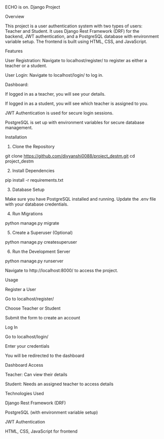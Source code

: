 

ECHO is on.
Django Project

Overview

This project is a user authentication system with two types of users: Teacher and Student. It uses Django Rest Framework (DRF) for the backend, JWT authentication, and a PostgreSQL database with environment variable setup. The frontend is built using HTML, CSS, and JavaScript.

Features

User Registration: Navigate to localhost/register/ to register as either a teacher or a student.

User Login: Navigate to localhost/login/ to log in.

Dashboard:

If logged in as a teacher, you will see your details.

If logged in as a student, you will see which teacher is assigned to you.

JWT Authentication is used for secure login sessions.

PostgreSQL is set up with environment variables for secure database management.

Installation

1. Clone the Repository

git clone https://github.com/divyanshi0088/project_destm.git
cd project_destm

2. Install Dependencies

pip install -r requirements.txt

3. Database Setup

Make sure you have PostgreSQL installed and running. Update the .env file with your database credentials.

4. Run Migrations

python manage.py migrate

5. Create a Superuser (Optional)

python manage.py createsuperuser

6. Run the Development Server

python manage.py runserver

Navigate to http://localhost:8000/ to access the project.


Usage

Register a User

Go to localhost/register/

Choose Teacher or Student

Submit the form to create an account

Log In

Go to localhost/login/

Enter your credentials

You will be redirected to the dashboard

Dashboard Access

Teacher: Can view their details

Student: Needs an assigned teacher to access details

Technologies Used

Django Rest Framework (DRF)

PostgreSQL (with environment variable setup)

JWT Authentication

HTML, CSS, JavaScript for frontend

